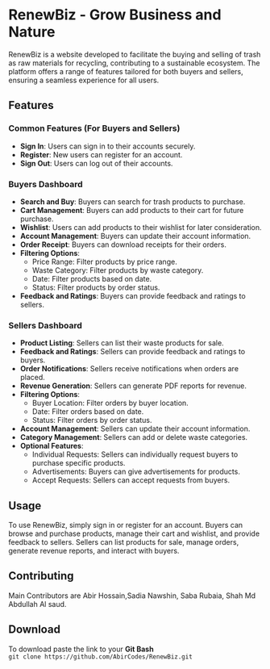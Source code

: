 # RenewBiz - Grow Business and Nature

RenewBiz is a website developed to facilitate the buying and selling of trash as raw materials for recycling, contributing to a sustainable ecosystem. The platform offers a range of features tailored for both buyers and sellers, ensuring a seamless experience for all users.

## Features

### Common Features (For Buyers and Sellers)

- **Sign In**: Users can sign in to their accounts securely.
- **Register**: New users can register for an account.
- **Sign Out**: Users can log out of their accounts.

### Buyers Dashboard

- **Search and Buy**: Buyers can search for trash products to purchase.
- **Cart Management**: Buyers can add products to their cart for future purchase.
- **Wishlist**: Users can add products to their wishlist for later consideration.
- **Account Management**: Buyers can update their account information.
- **Order Receipt**: Buyers can download receipts for their orders.
- **Filtering Options**:
  - Price Range: Filter products by price range.
  - Waste Category: Filter products by waste category.
  - Date: Filter products based on date.
  - Status: Filter products by order status.
- **Feedback and Ratings**: Buyers can provide feedback and ratings to sellers.

### Sellers Dashboard

- **Product Listing**: Sellers can list their waste products for sale.
- **Feedback and Ratings**: Sellers can provide feedback and ratings to buyers.
- **Order Notifications**: Sellers receive notifications when orders are placed.
- **Revenue Generation**: Sellers can generate PDF reports for revenue.
- **Filtering Options**:
  - Buyer Location: Filter orders by buyer location.
  - Date: Filter orders based on date.
  - Status: Filter orders by order status.
- **Account Management**: Sellers can update their account information.
- **Category Management**: Sellers can add or delete waste categories.
- **Optional Features**:
  - Individual Requests: Sellers can individually request buyers to purchase specific products.
  - Advertisements: Buyers can give advertisements for products.
  - Accept Requests: Sellers can accept requests from buyers.

## Usage

To use RenewBiz, simply sign in or register for an account. Buyers can browse and purchase products, manage their cart and wishlist, and provide feedback to sellers. Sellers can list products for sale, manage orders, generate revenue reports, and interact with buyers. 

## Contributing


Main Contributors are Abir Hossain,Sadia Nawshin, Saba Rubaia, Shah Md Abdullah Al saud.

## Download
To download paste the link to your <b> Git Bash </b> <br>
```git clone https://github.com/AbirCodes/RenewBiz.git```
